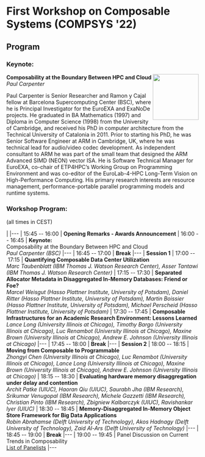 # First Workshop on Composable Systems (COMPSYS '22)

## Program

### Keynote:

<img align="right" width="120" src="/compsys22/speakers/PaulCarpenter.jpeg">

**Composability at the Boundary Between HPC and Cloud**  
*Paul Carpenter*

Paul Carpenter is Senior Researcher and Ramon y Cajal fellow at Barcelona Supercomputing Center (BSC), where he is Principal Investigator for the EuroEXA and ExaNoDe projects. He graduated in BA Mathematics (1997) and Diploma in Computer Science (1998) from the University of Cambridge, and received his PhD in computer architecture from the Technical University of Catalonia in 2011. Prior to starting his PhD, he was Senior Software Engineer at ARM in Cambridge, UK, where he was technical lead for audio/video codec development. As independent consultant to ARM he was part of the small team that designed the ARM Advanced SIMD (NEON) vector ISA. He is Software Technical Manager for EuroEXA, co-chair of ETP4HPC’s Working Group on Programming Environment and was co-editor of the EuroLab-4-HPC Long-Term Vision on High-Performance Computing. His primary research interests are resource management, performance-portable parallel programming models and runtime systems.

### Workshop Program:

(all times in CEST)

| 
|---
| 15:45&nbsp;--&nbsp;16:00 | **Opening Remarks - Awards Announcement**
| 16:00&nbsp;--&nbsp;16:45 | **Keynote:**<br/> Composability at the Boundary Between HPC and Cloud<br/>*Paul Carpenter (BSC)*
|---
| 16:45&nbsp;--&nbsp;17:00 | **Break**
|---
| **Session 1**
| 17:00&nbsp;--&nbsp;17:15 | **Quantifying Composable Data Center Utilization**<br/>*Marc Taubenblatt (IBM Thomas J. Watson Research Center), Asser Tantawi (IBM Thomas J. Watson Research Center)*
| 17:15&nbsp;--&nbsp;17:30 | **Separated Allocator Metadata in Disaggregated In-Memory Databases: Friend or Foe?**<br/>*Marcel Weisgut (Hasso Plattner Institute, University of Potsdam), Daniel Ritter (Hasso Plattner Institute, University of Potsdam), Martin Boissier (Hasso Plattner Institute, University of Potsdam), Michael Perscheid (Hasso Plattner Institute, University of Potsdam)*
| 17:30&nbsp;--&nbsp;17:45 | **Composable Infrastructures for an Academic Research Environment: Lessons Learned**<br/>*Lance Long (University Illinois at Chicago), Timothy Bargo (University Illinois at Chicago), Luc Renambot (University Illinois at Chicago), Maxine Brown (University Illinois at Chicago), Andrew E. Johnson (University Illinois at Chicago)*
|---
| 17:45&nbsp;--&nbsp;18:00 | **Break**
|---
| **Session 2**
| 18:00&nbsp;--&nbsp;18:15 | **Moving from Composable to Programmable**<br/>*Zhongyi Chen (University Illinois at Chicago), Luc Renambot (University Illinois at Chicago), Lance Long (University Illinois at Chicago), Maxine Brown (University Illinois at Chicago), Andrew E. Johnson (University Illinois at Chicago)*
| 18:15&nbsp;--&nbsp;18:30 | **Evaluating hardware memory disaggregation under delay and contention**<br/>*Archit Patke (UIUC), Haoran Qiu (UIUC), Saurabh Jha (IBM Research), Srikumar Venugopal (IBM Research), Michele Gazzetti (IBM Research), Christian Pinto (IBM Research), Zbigniew Kalbarczyk (UIUC), Ravishankar Iyer (UIUC)*
| 18:30&nbsp;--&nbsp;18:45 | **Memory-Disaggregated In-Memory Object Store Framework for Big Data Applications**<br/>*Robin Abrahamse (Delft University of Technology), Akos Hadnagy (Delft University of Technology), Zaid Al-Ars (Delft University of Technology)*
|---
| 18:45&nbsp;--&nbsp;19:00 | **Break**
|---
| 19:00&nbsp;--&nbsp;19:45 | Panel Discussion on Current Trends in Composability<br/>[List of Panelists](panelists.md)
|---
